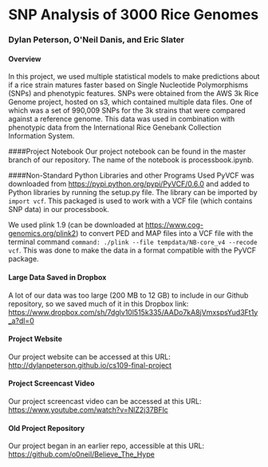 # SNP Analysis of 3000 Rice Genomes
### Dylan Peterson, O'Neil Danis, and Eric Slater

#### Overview
In this project, we used multiple statistical models to make predictions about if a rice strain matures faster based on Single Nucleotide Polymorphisms (SNPs) and phenotypic features. SNPs were obtained from the AWS 3k Rice Genome project, hosted on s3, which contained multiple data files. One of which was a set of 990,009 SNPs for the 3k strains that were compared against a reference genome. This data was used in combination with phenotypic data from the International Rice Genebank Collection Information System.

####Project Notebook
Our project notebook can be found in the master branch of our repository. The name of the notebook is processbook.ipynb.

####Non-Standard Python Libraries and other Programs Used
PyVCF was downloaded from https://pypi.python.org/pypi/PyVCF/0.6.0 and added to Python libraries by running the setup.py file. The library can be imported by `import vcf`. This packaged is used to work with a VCF file (which contains SNP data) in our processbook.

We used plink 1.9 (can be downloaded at https://www.cog-genomics.org/plink2) to convert PED and MAP files into a VCF file with the terminal command `command: ./plink --file tempdata/NB-core_v4 --recode vcf`. This was done to make the data in a format compatible with the PyVCF package.

#### Large Data Saved in Dropbox
A lot of our data was too large (200 MB to 12 GB) to include in our Github repository, so we saved much of it in this Dropbox link: https://www.dropbox.com/sh/7dglv10l515k335/AADo7kA8jVmxspsYud3Ft1y_a?dl=0

#### Project Website
Our project website can be accessed at this URL:  http://dylanpeterson.github.io/cs109-final-project

#### Project Screencast Video
Our project screencast video can be accessed at this URL: https://www.youtube.com/watch?v=NlZ2j37BFlc

#### Old Project Repository
Our project began in an earlier repo, accessible at this URL: https://github.com/o0neil/Believe_The_Hype
